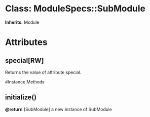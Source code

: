# Class: ModuleSpecs::SubModule
**Inherits:** Module
    



# Attributes
## special[RW] [](#attribute-i-special)
Returns the value of attribute special.


#Instance Methods
## initialize() [](#method-i-initialize)

**@return** [SubModule] a new instance of SubModule

